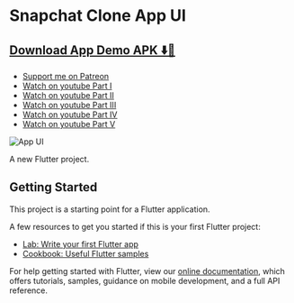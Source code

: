 # Snapchat Clone App UI

## [Download App Demo APK ⬇️📱](https://drive.google.com/file/d/1gXMP57Zne7q3Eyrji8qz2F7q4v006sMH/view)


- [Support me on Patreon](https://www.patreon.com/sopheamenvan?fan_landing=true)
- [Watch on youtube Part I](https://youtu.be/zCaNaKRXTbE)
- [Watch on youtube Part II](https://youtu.be/CYXKl58iTmA)
- [Watch on youtube Part III](https://youtu.be/YwU0TsjGvgE)
- [Watch on youtube Part IV](https://youtu.be/uHFNhZejD_Y)
- [Watch on youtube Part V](https://youtu.be/Zz7-lP9l7gc)

![App UI](https://user-images.githubusercontent.com/16510597/105662741-13ffbd80-5f03-11eb-95f6-0f0e61772536.jpg)

A new Flutter project.

## Getting Started

This project is a starting point for a Flutter application.

A few resources to get you started if this is your first Flutter project:

- [Lab: Write your first Flutter app](https://flutter.dev/docs/get-started/codelab)
- [Cookbook: Useful Flutter samples](https://flutter.dev/docs/cookbook)

For help getting started with Flutter, view our
[online documentation](https://flutter.dev/docs), which offers tutorials,
samples, guidance on mobile development, and a full API reference.
